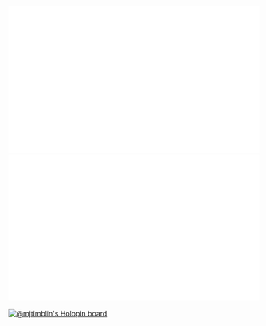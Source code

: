 ![GitHub stats](https://raw.githubusercontent.com/mjtimblin/mjtimblin/master/generated/overview.svg#gh-dark-mode-only)
![Top Languages](https://raw.githubusercontent.com/mjtimblin/mjtimblin/master/generated/languages.svg#gh-dark-mode-only)

[![@mjtimblin's Holopin board](https://holopin.io/api/user/board?user=mjtimblin)](https://holopin.io/@mjtimblin)
